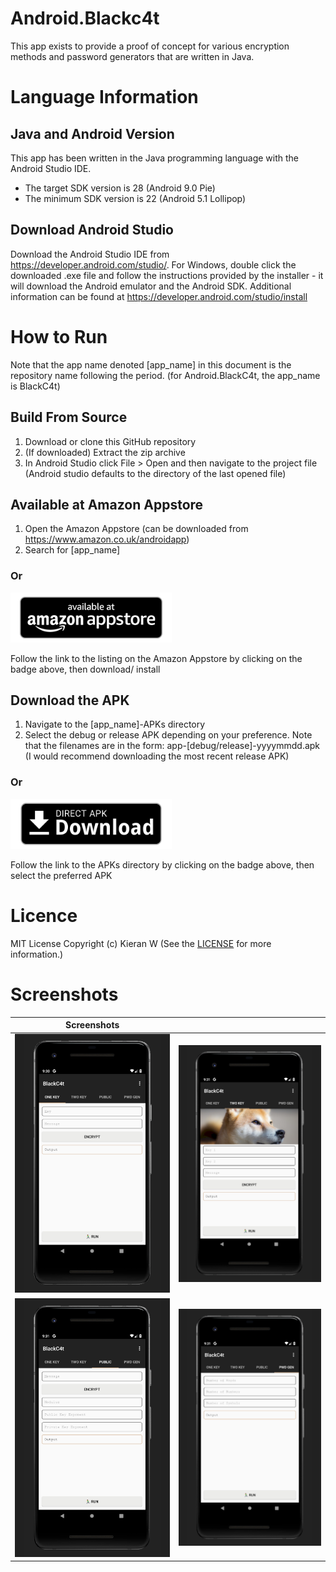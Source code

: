 # Android.Blackc4t
This app exists to provide a proof of concept for various encryption methods
and password generators that are written in Java.

# Language Information 

## Java and Android Version
This app has been written in the Java programming language with the Android Studio IDE.
- The target SDK version is 28 (Android 9.0 Pie)
- The minimum SDK version is 22 (Android 5.1 Lollipop)

## Download Android Studio
Download the Android Studio IDE from https://developer.android.com/studio/. For Windows, double click the downloaded .exe file and follow the instructions provided by the installer - it will download the Android emulator and the Android SDK. Additional information can be found at https://developer.android.com/studio/install

# How to Run
Note that the app name denoted [app_name] in this document is the repository name following the period. (for Android.BlackC4t, the app_name is BlackC4t)

## Build From Source
1. Download or clone this GitHub repository
2. (If downloaded) Extract the zip archive
3. In Android Studio click File > Open and then navigate to the project file (Android studio defaults to the directory of the last opened file)

<!--
## Get it on Google Play 
1. Open the Google Play app
2. Search for [app_name] 
### Or
[<img src="readme-assets/google-play-download.png"
      alt="Get it on Google Play"   height="80">](https://play.google.com/store/apps/)

Follow the link to the listing on Google Play by clicking on the badge above, then download/ install
-->


## Available at Amazon Appstore 
1. Open the Amazon Appstore (can be downloaded from https://www.amazon.co.uk/androidapp)
2. Search for [app_name] 
### Or
[<img src="readme-assets/amazon-appstore-download.png"
      alt="Available at Amazon Appstore"   height="80">](http://www.amazon.com/gp/mas/dl/android?p=com.fredhappyface.blackc4t&ref=mas_pm_BlackC4t)

Follow the link to the listing on the Amazon Appstore by clicking on the badge above, then download/ install


## Download the APK 
1. Navigate to the [app_name]-APKs directory
2. Select the debug or release APK depending on your preference. Note that the filenames are in the form: app-[debug/release]-yyyymmdd.apk (I would recommend downloading the most recent release APK)
### Or
[<img src="readme-assets/direct-apk-download.png"
      alt="Direct apk download"   height="80">](/BlackC4t-APKs)

Follow the link to the APKs directory by clicking on the badge above, then select the preferred APK

<!--
## Get it on APKPure
1. Go to https://m.apkpure.com or open the APKPure app
2. Search for [app_name] or com.fredhappyface.[app_name]
### Or
[<img src="readme-assets/apkpure-download.png"
      alt="Get it on APKPure"   height="80">](https://apkpure.com/[app_name]/[package_name])

Follow the link to the listing on apkpure.com by clicking on the badge above, then download/ install
-->

# Licence 
MIT License
Copyright (c) Kieran W
(See the [LICENSE](/LICENSE.md) for more information.)


# Screenshots
|Screenshots| |
|:-:|:-:|
| <img src="readme-assets/screenshot-1.PNG" alt="Screenshot 1" width="300"> | <img src="readme-assets/screenshot-2.PNG" alt="Screenshot 2" width="300"> |
| <img src="readme-assets/screenshot-3.PNG" alt="Screenshot 3" width="300"> | <img src="readme-assets/screenshot-4.PNG" alt="Screenshot 4" width="300"> |
